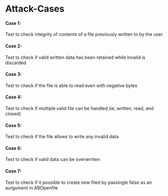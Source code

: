 # Attack-Cases

#### Case 1:
Test to check integrity of contents of a file previously written to by the user
#### Case 2:
Test to check if valid written data has been retained while invalid is discarded
#### Case 3:
Test to check if the file is able to read even with negative bytes
#### Case 4:
Test to check if multiple valid file can be handled (ie, written, read, and closed)
#### Case 5:
Test to check if the file allows to write any invalid data
#### Case 6:
Test to check if valid data can be overwrriten 
#### Case 7:
Test to check if it possible to create new filed by passingle false as an aurgument in ABOpenfile
